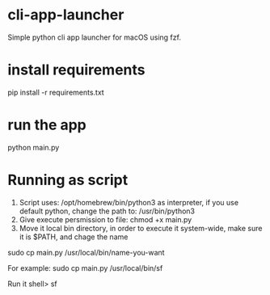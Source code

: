 # cli-app-launcher
Simple python cli app launcher for macOS using fzf.
# install requirements
pip install -r requirements.txt
# run the app
python main.py

# Running as script
1. Script uses: /opt/homebrew/bin/python3 as interpreter,
if you use default python, change the path to: /usr/bin/python3
2. Give execute persmission to file:
chmod +x main.py
3. Move it local bin directory, in order to execute it system-wide, make sure it is $PATH, and chage the name

sudo cp main.py /usr/local/bin/name-you-want

For example:
sudo cp main.py /usr/local/bin/sf

Run it
shell> sf